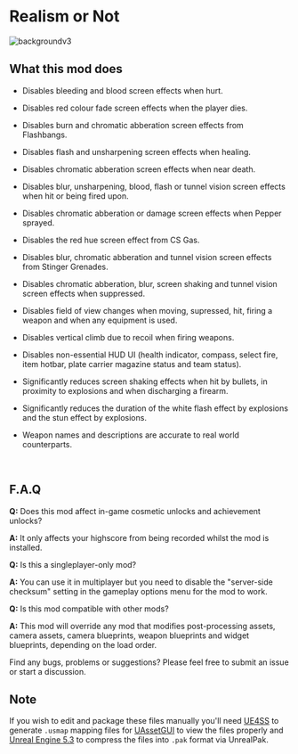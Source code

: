 # Realism or Not

![backgroundv3](https://github.com/user-attachments/assets/cce4e029-87ce-4660-a434-523d93eff9f2)


## What this mod does

* Disables bleeding and blood screen effects when hurt.
  
* Disables red colour fade screen effects when the player dies.
  
* Disables burn and chromatic abberation screen effects from Flashbangs.
  
* Disables flash and unsharpening screen effects when healing.
  
* Disables chromatic abberation screen effects when near death.
  
* Disables blur, unsharpening, blood, flash or tunnel vision screen effects when hit or being fired upon.
  
* Disables chromatic abberation or damage screen effects when Pepper sprayed.
  
* Disables the red hue screen effect from CS Gas.

* Disables blur, chromatic abberation and tunnel vision screen effects from Stinger Grenades.
  
* Disables chromatic abberation, blur, screen shaking and tunnel vision screen effects when suppressed.
  
* Disables field of view changes when moving, supressed, hit, firing a weapon and when any equipment is used.
  
* Disables vertical climb due to recoil when firing weapons.

* Disables non-essential HUD UI (health indicator, compass, select fire, item hotbar, plate carrier magazine status and team status).
  
* Significantly reduces screen shaking effects when hit by bullets, in proximity to explosions and when discharging a firearm.
  
* Significantly reduces the duration of the white flash effect by explosions and the stun effect by explosions.
  
* Weapon names and descriptions are accurate to real world counterparts.

<br/>

## F.A.Q

**Q:** Does this mod affect in-game cosmetic unlocks and achievement unlocks?

**A:** It only affects your highscore from being recorded whilst the mod is installed.

**Q:** Is this a singleplayer-only mod?

**A:** You can use it in multiplayer but you need to disable the "server-side checksum" setting in the gameplay options menu for the mod to work.

**Q:** Is this mod compatible with other mods?

**A:** This mod will override any mod that modifies post-processing assets, camera assets, camera blueprints, weapon blueprints and widget blueprints, depending on the load order.

Find any bugs, problems or suggestions? Please feel free to submit an issue or start a discussion.

## Note

If you wish to edit and package these files manually you'll need [UE4SS](https://github.com/UE4SS-RE/RE-UE4SS/tree/main) to generate `.usmap` mapping files for [UAssetGUI](https://github.com/atenfyr/UAssetGUI) to view the files properly and [Unreal Engine 5.3](https://github.com/EpicGames/UnrealEngine/tree/5.3) to compress the files into `.pak` format via UnrealPak.
